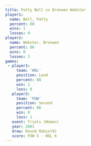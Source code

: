```yaml
---
title: Patty Bell vs Bronwen Webster
player1:                
  name: Bell, Patty     
  percent: 88           
  wins: 1               
  losses: 0             
player2:                
  name: Webster, Bronwen
  percent: 86           
  wins: 0               
  losses: 1             
games:
 - player1:        
     team: 'HOL'   
     position: Lead
     percent: 88   
     win: 1        
     loss: 0       
   player2:          
     team: 'FOW'     
     position: Second
     percent: 86     
     win: 0          
     loss: 1         
   event: Trials (Women)
   year: 2001           
   draw: Round Robin(9) 
   score: FOW 5 - HOL 6 
---
```

